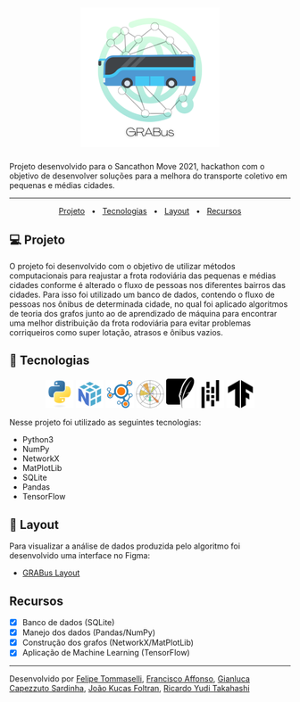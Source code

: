 <h1 align="center">
    <img alt="Podcastr" title="Podcastr" src=".github/GRABus.png" width="250"/>
</h1>

Projeto desenvolvido para o Sancathon Move 2021, hackathon com o objetivo de desenvolver soluções para a melhora do transporte coletivo em pequenas e médias cidades.

---
<p align="center">
    <a href="#Projeto">Projeto</a> &nbsp; • &nbsp;
    <a href="#Tecnologias">Tecnologias</a> &nbsp; • &nbsp;
    <a href="#Layout">Layout</a> &nbsp; • &nbsp;
    <a href="#Recursos">Recursos</a>
</p>



## 💻 Projeto

O projeto foi desenvolvido com o objetivo de utilizar métodos computacionais para reajustar a frota rodoviária das pequenas e médias cidades conforme é alterado o fluxo de pessoas nos diferentes bairros das cidades. Para isso foi utilizado um banco de dados, contendo o fluxo de pessoas nos ônibus de determinada cidade, no qual foi aplicado algoritmos de teoria dos grafos junto ao de aprendizado de máquina para encontrar uma melhor distribuição da frota rodoviária para evitar problemas corriqueiros como super lotação, atrasos e ônibus vazios.

## 🧪 Tecnologias

<div align="center">
    <img src=".github/icon/python.svg" width="50">
    <img src=".github/icon/numpy.svg" width="50">
    <img src=".github/icon/networkx.png" width="50">
    <img src=".github/icon/matplotlib.png" width="50">
    <img src=".github/icon/sql.svg" width="50">
    <img src=".github/icon/pandas.svg" width="50">
    <img src=".github/icon/tensorflow.svg" width="50">
</div>

Nesse projeto foi utilizado as seguintes tecnologias:
- Python3
- NumPy
- NetworkX
- MatPlotLib
- SQLite
- Pandas
- TensorFlow

## 🔖 Layout

Para visualizar a análise de dados produzida pelo algoritmo foi desenvolvido uma interface no Figma:

- [GRABus Layout](https://www.figma.com/file/Ez0pu63y4KOENh1iEwKmrb/GRABus?node-id=0%3A1)

## Recursos

- [x] Banco de dados (SQLite)
- [x] Manejo dos dados (Pandas/NumPy)
- [x] Construção dos grafos (NetworkX/MatPlotLib)
- [x] Aplicação de Machine Learning (TensorFlow)

---

Desenvolvido por [Felipe Tommaselli](https://github.com/Felipe-Tommaselli), [Francisco Affonso](), [Gianluca Capezzuto Sardinha](https://github.com/gianvstheworld), [João Kucas Foltran](https://github.com/jonny31415), [Ricardo Yudi Takahashi]()
